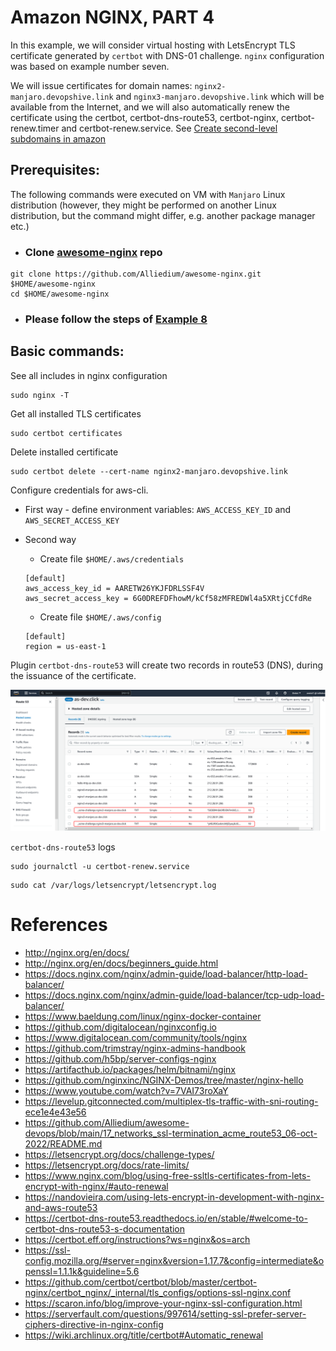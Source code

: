 # Amazon NGINX, PART 4 #

 In this example, we will consider virtual hosting with LetsEncrypt TLS certificate generated by `certbot` with DNS-01 challenge. `nginx` configuration was based on example number seven.

 We will issue certificates for domain names: `nginx2-manjaro.devopshive.link` and `nginx3-manjaro.devopshive.link` which will be available from the Internet, and we will also automatically renew the certificate using the certbot, certbot-dns-route53, certbot-nginx, certbot-renew.timer and certbot-renew.service. See [Create second-level subdomains in amazon](../52_amazon-nginx_part-3_07-mar-2023/README.md#1-create-second-level-subdomains-in-amazon)

## Prerequisites: ##

  The following commands were executed on VM with `Manjaro` Linux distribution (however, they might be performed on another Linux distribution, but the command might differ, e.g. another package manager etc.)

  - ### Clone [awesome-nginx](https://github.com/Alliedium/awesome-nginx) repo
  
  ```
  git clone https://github.com/Alliedium/awesome-nginx.git $HOME/awesome-nginx
  cd $HOME/awesome-nginx
  ```
  - ### Please follow the steps of [Example 8](https://github.com/Alliedium/awesome-nginx#8-virtual-hosting-with-letsencrypt-tls-certificate-generated-by-certbot-with-dns-01-challange)


## Basic commands: ##

See all includes in nginx configuration

```
sudo nginx -T
```

Get all installed TLS certificates

```
sudo certbot certificates
```

Delete installed certificate

```
sudo certbot delete --cert-name nginx2-manjaro.devopshive.link
```

Configure credentials for aws-cli.

- First way - define environment variables:  `AWS_ACCESS_KEY_ID` and `AWS_SECRET_ACCESS_KEY`
- Second way
   - Create file `$HOME/.aws/credentials`
   
   ```
   [default]
   aws_access_key_id = AARETW26YKJFDRLSSF4V
   aws_secret_access_key = 6G0DREFDFhowM/kCf58zMFREDWl4a5XRtjCCfdRe
   ```
   - Create file `$HOME/.aws/config`

   ```
   [default]
   region = us-east-1
   ```
   
Plugin `certbot-dns-route53` will create two records in route53 (DNS), during the issuance of the certificate.

![route53_challenge_rec](./images/route53_challenge_rec.png)


`certbot-dns-route53` logs

```
sudo journalctl -u certbot-renew.service
```

```
sudo cat /var/logs/letsencrypt/letsencrypt.log
```


# References

- http://nginx.org/en/docs/
- http://nginx.org/en/docs/beginners_guide.html
- https://docs.nginx.com/nginx/admin-guide/load-balancer/http-load-balancer/
- https://docs.nginx.com/nginx/admin-guide/load-balancer/tcp-udp-load-balancer/
- https://www.baeldung.com/linux/nginx-docker-container
- https://github.com/digitalocean/nginxconfig.io
- https://www.digitalocean.com/community/tools/nginx
- https://github.com/trimstray/nginx-admins-handbook
- https://github.com/h5bp/server-configs-nginx
- https://artifacthub.io/packages/helm/bitnami/nginx
- https://github.com/nginxinc/NGINX-Demos/tree/master/nginx-hello
- https://www.youtube.com/watch?v=7VAI73roXaY
- https://levelup.gitconnected.com/multiplex-tls-traffic-with-sni-routing-ece1e4e43e56
- https://github.com/Alliedium/awesome-devops/blob/main/17_networks_ssl-termination_acme_route53_06-oct-2022/README.md
- https://letsencrypt.org/docs/challenge-types/
- https://letsencrypt.org/docs/rate-limits/
- https://www.nginx.com/blog/using-free-ssltls-certificates-from-lets-encrypt-with-nginx/#auto-renewal
- https://nandovieira.com/using-lets-encrypt-in-development-with-nginx-and-aws-route53
- https://certbot-dns-route53.readthedocs.io/en/stable/#welcome-to-certbot-dns-route53-s-documentation
- https://certbot.eff.org/instructions?ws=nginx&os=arch
- https://ssl-config.mozilla.org/#server=nginx&version=1.17.7&config=intermediate&openssl=1.1.1k&guideline=5.6
- https://github.com/certbot/certbot/blob/master/certbot-nginx/certbot_nginx/_internal/tls_configs/options-ssl-nginx.conf
- https://scaron.info/blog/improve-your-nginx-ssl-configuration.html
- https://serverfault.com/questions/997614/setting-ssl-prefer-server-ciphers-directive-in-nginx-config
- https://wiki.archlinux.org/title/certbot#Automatic_renewal
